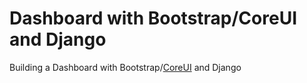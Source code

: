 # Dashboard with Bootstrap/CoreUI and Django
Building a Dashboard with Bootstrap/[CoreUI](https://coreui.io/) and Django
